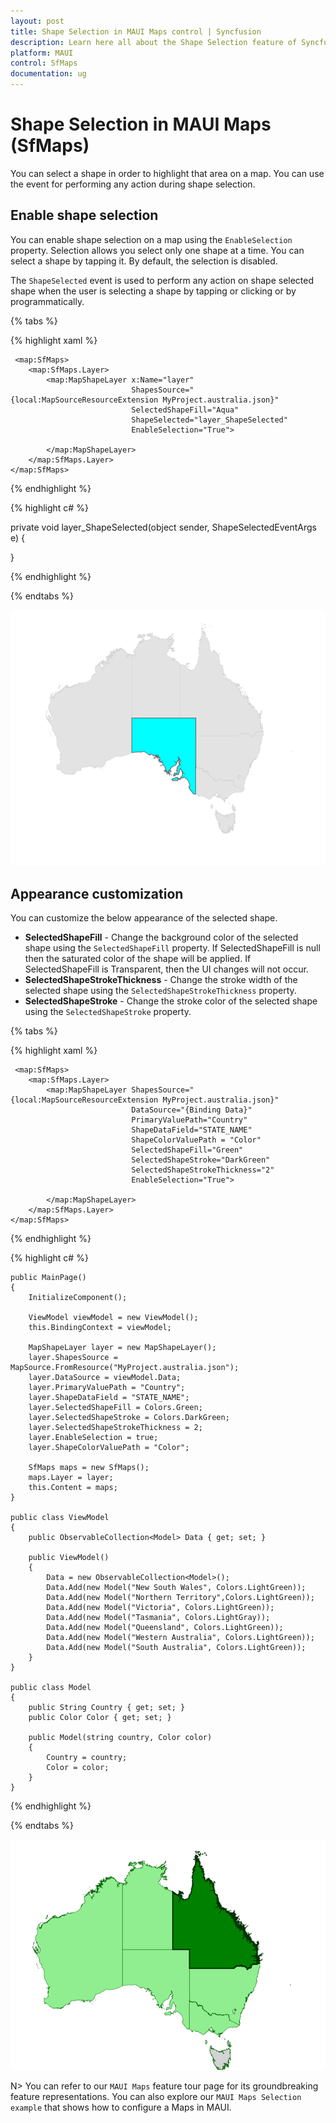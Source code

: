 ```yaml
---
layout: post
title: Shape Selection in MAUI Maps control | Syncfusion
description: Learn here all about the Shape Selection feature of Syncfusion MAUI Maps (SfMaps) control and more.
platform: MAUI
control: SfMaps
documentation: ug
---
```


# Shape Selection in MAUI Maps (SfMaps)

You can select a shape in order to highlight that area on a map. You can use the event for performing any action during shape selection.

## Enable shape selection

You can enable shape selection on a map using the `EnableSelection` property. Selection allows you select only one shape at a time. You can select a shape by tapping it. By default, the selection is disabled.

The `ShapeSelected` event is used to perform any action on shape selected shape when the user is selecting a shape by tapping or clicking or by programmatically.

{% tabs %}

{% highlight xaml %}

     <map:SfMaps>
        <map:SfMaps.Layer>
            <map:MapShapeLayer x:Name="layer"
							   ShapesSource="{local:MapSourceResourceExtension MyProject.australia.json}"
							   SelectedShapeFill="Aqua"
							   ShapeSelected="layer_ShapeSelected" 
							   EnableSelection="True">
            
            </map:MapShapeLayer>
        </map:SfMaps.Layer>
    </map:SfMaps>

{% endhighlight %}

{% highlight c# %}

private void layer_ShapeSelected(object sender, ShapeSelectedEventArgs e)
{
    
}

{% endhighlight %}

{% endtabs %}

![Enable shape selection](images/selection/enable-shape-selection.png)

## Appearance customization

You can customize the below appearance of the selected shape.

* **SelectedShapeFill** - Change the background color of the selected shape using the `SelectedShapeFill` property. If SelectedShapeFill is null then the saturated color of the shape will be applied. If SelectedShapeFill is Transparent, then the UI changes will not occur.
* **SelectedShapeStrokeThickness** - Change the stroke width of the selected shape using the `SelectedShapeStrokeThickness` property.
* **SelectedShapeStroke** - Change the stroke color of the selected shape using the `SelectedShapeStroke` property.

{% tabs %}

{% highlight xaml %}

     <map:SfMaps>
        <map:SfMaps.Layer>
            <map:MapShapeLayer ShapesSource="{local:MapSourceResourceExtension MyProject.australia.json}"
							   DataSource="{Binding Data}" 
							   PrimaryValuePath="Country"
							   ShapeDataField="STATE_NAME" 
							   ShapeColorValuePath = "Color" 
							   SelectedShapeFill="Green"
							   SelectedShapeStroke="DarkGreen" 
							   SelectedShapeStrokeThickness="2" 
							   EnableSelection="True">
            
            </map:MapShapeLayer>
        </map:SfMaps.Layer>
    </map:SfMaps>

{% endhighlight %}

{% highlight c# %}

	public MainPage()
    {
        InitializeComponent();
		
        ViewModel viewModel = new ViewModel();
        this.BindingContext = viewModel;

        MapShapeLayer layer = new MapShapeLayer();
        layer.ShapesSource = MapSource.FromResource("MyProject.australia.json");
        layer.DataSource = viewModel.Data;
        layer.PrimaryValuePath = "Country";
        layer.ShapeDataField = "STATE_NAME";
        layer.SelectedShapeFill = Colors.Green;
        layer.SelectedShapeStroke = Colors.DarkGreen;
        layer.SelectedShapeStrokeThickness = 2;
        layer.EnableSelection = true;
        layer.ShapeColorValuePath = "Color";

        SfMaps maps = new SfMaps();
        maps.Layer = layer;
        this.Content = maps;
    }
	
	public class ViewModel
	{
		public ObservableCollection<Model> Data { get; set; }
		
		public ViewModel()
		{
			Data = new ObservableCollection<Model>();
			Data.Add(new Model("New South Wales", Colors.LightGreen));
			Data.Add(new Model("Northern Territory",Colors.LightGreen));
			Data.Add(new Model("Victoria", Colors.LightGreen));
			Data.Add(new Model("Tasmania", Colors.LightGray));
			Data.Add(new Model("Queensland", Colors.LightGreen));
			Data.Add(new Model("Western Australia", Colors.LightGreen));
			Data.Add(new Model("South Australia", Colors.LightGreen));
		}
	}
    
	public class Model
	{
		public String Country { get; set; }
		public Color Color { get; set; }
		
		public Model(string country, Color color)
		{
			Country = country;
			Color = color;
		}
	}

{% endhighlight %}

{% endtabs %}

![Selection customization](images/selection/selection-customization.png)

N> You can refer to our `MAUI Maps` feature tour page for its groundbreaking feature representations. You can also explore our `MAUI Maps Selection example` that shows how to configure a Maps in MAUI.